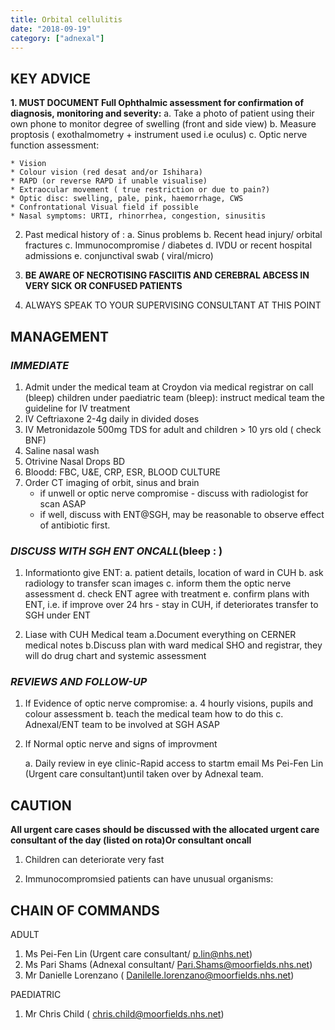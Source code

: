 ```yaml
---
title: Orbital cellulitis
date: "2018-09-19"
category: ["adnexal"]
---
```


## KEY ADVICE 

**1.  MUST DOCUMENT Full Ophthalmic assessment for confirmation of diagnosis, monitoring and severity:**
a. Take a photo of patient using their own      phone  to monitor degree of swelling (front and side view)
b. Measure proptosis ( exothalmometry + instrument used i.e oculus)	
c. Optic nerve function assessment:

    * Vision
    * Colour vision (red desat and/or Ishihara)
    * RAPD (or reverse RAPD if unable visualise)
    * Extraocular movement ( true restriction or due to pain?)
    * Optic disc: swelling, pale, pink, haemorrhage, CWS
    * Confrontational Visual field if possible
    * Nasal symptoms: URTI, rhinorrhea, congestion, sinusitis
   
2. Past medical history of : 
a. Sinus problems
b. Recent head injury/ orbital fractures
c. Immunocompromise / diabetes
d. IVDU or recent hospital admissions
e. conjunctival swab ( viral/micro)


3.	**BE AWARE OF NECROTISING FASCIITIS AND CEREBRAL ABCESS IN VERY SICK OR CONFUSED PATIENTS**

4.	ALWAYS SPEAK TO YOUR SUPERVISING CONSULTANT AT THIS POINT

 ## MANAGEMENT 

 ### _IMMEDIATE_ 
 
1. Admit under the medical team at Croydon via medical registrar on call (bleep) children under paediatric team (bleep): instruct medical team the guideline for IV treatment
2. IV Ceftriaxone 2-4g daily in divided doses 
3. IV Metronidazole 500mg TDS for adult and children > 10 yrs old ( check BNF)
4. Saline nasal wash
5. Otrivine Nasal Drops BD
6. Bloodd: FBC, U&E, CRP, ESR, BLOOD CULTURE
7. Order CT imaging of orbit, sinus and brain 
    * if unwell or optic nerve compromise - discuss with radiologist for scan ASAP
    * if well, discuss with ENT@SGH, may be reasonable to observe effect of antibiotic first.


 ### _DISCUSS WITH SGH ENT ONCALL_(bleep : ) 
 
1.  Informationto give ENT: 
    a. patient details, location of ward in CUH
    b. ask radiology to transfer scan images
    c. inform them the optic nerve assessment
    d. check ENT agree with treatment
    e. confirm plans with ENT, 
    i.e. if improve over 24 hrs - stay in CUH, if deteriorates transfer to SGH under ENT

2.	Liase with CUH Medical team 
    a.Document everything on CERNER medical notes
    b.Discuss plan with ward medical SHO and registrar, they will do drug chart and systemic assessment
 
 ### _REVIEWS AND FOLLOW-UP_ 
 
1.  If Evidence of optic nerve compromise: 
a. 4 hourly visions, pupils and colour assessment
b. teach the medical team how to do this
c. Adnexal/ENT team to be involved at SGH ASAP 

2.	If Normal optic nerve and signs of improvment 

    a. Daily review in eye clinic-Rapid access to startm email Ms Pei-Fen Lin (Urgent care consultant)until taken over by Adnexal team.
   
 
 ## CAUTION 
 
**All urgent care cases should be discussed with the allocated urgent care consultant of the day (listed on rota)Or consultant oncall**

1.	Children can deteriorate very fast

2.	Immunocompromsied patients can have unusual organisms: 


 ## CHAIN OF COMMANDS
 
 ADULT
 1. Ms Pei-Fen Lin (Urgent care consultant/ p.lin@nhs.net)
 2. Ms Pari Shams (Adnexal consultant/ Pari.Shams@moorfields.nhs.net)
 3. Mr Danielle Lorenzano ( Danilelle.lorenzano@moorfields.nhs.net)
     
 PAEDIATRIC
 1. Mr Chris Child ( chris.child@moorfields.nhs.net)
